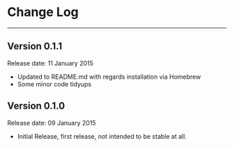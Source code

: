# Change Log

---

## Version 0.1.1
Release date: 11 January 2015
- Updated to README.md with regards installation via Homebrew
- Some minor code tidyups

## Version 0.1.0
Release date: 09 January 2015
- Initial Release, first release, not intended to be stable at all.